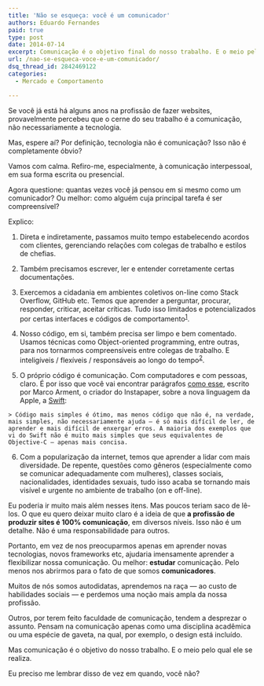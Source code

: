 ```yaml
---
title: 'Não se esqueça: você é um comunicador'
authors: Eduardo Fernandes
paid: true
type: post
date: 2014-07-14
excerpt: Comunicação é o objetivo final do nosso trabalho. E o meio pelo qual ele se realiza
url: /nao-se-esqueca-voce-e-um-comunicador/
dsq_thread_id: 2842469122
categories:
  - Mercado e Comportamento

---
```

Se você já está há alguns anos na profissão de fazer websites, provavelmente percebeu que o cerne do seu trabalho é a comunicação, não necessariamente a tecnologia.

Mas, espere aí? Por definição, tecnologia não é comunicação? Isso não é completamente óbvio?

Vamos com calma. Refiro-me, especialmente, à comunicação interpessoal, em sua forma escrita ou presencial.

Agora questione: quantas vezes você já pensou em si mesmo como um comunicador? Ou melhor: como alguém cuja principal tarefa é ser compreensível?

Explico:

  1. Direta e indiretamente, passamos muito tempo estabelecendo acordos com clientes, gerenciando relações com colegas de trabalho e estilos de chefias.

  2. Também precisamos escrever, ler e entender corretamente certas documentações.

  3. Exercemos a cidadania em ambientes coletivos on-line como Stack Overflow, GitHub etc. Temos que aprender a perguntar, procurar, responder, criticar, aceitar críticas. Tudo isso limitados e potencializados por certas interfaces e códigos de comportamento<sup id="fnref:1"><a href="1" rel="footnote">1</a></sup>.

  4. Nosso código, em si, também precisa ser limpo e bem comentado. Usamos técnicas como Object-oriented programming, entre outras, para nos tornarmos compreensíveis entre colegas de trabalho. E inteligíveis / flexíveis / responsáveis ao longo do tempo<sup id="fnref:2"><a href="2" rel="footnote">2</a></sup>.

  5. O próprio código é comunicação. Com computadores e com pessoas, claro. É por isso que você vai encontrar parágrafos [como esse][1], escrito por Marco Arment, o criador do Instapaper, sobre a nova linguagem da Apple, a [Swift][2]:
    
    > Código mais simples é ótimo, mas menos código que não é, na verdade, mais simples, não necessariamente ajuda — é só mais difícil de ler, de aprender e mais difícil de enxergar erros. A maioria dos exemplos que vi do Swift não é muito mais simples que seus equivalentes de Objective-C — apenas mais concisa.

  6. Com a popularização da internet, temos que aprender a lidar com mais diversidade. De repente, questões como gêneros (especialmente como se comunicar adequadamente com mulheres), classes sociais, nacionalidades, identidades sexuais, tudo isso acaba se tornando mais visível e urgente no ambiente de trabalho (on e off-line).

Eu poderia ir muito mais além nesses itens. Mas poucos teriam saco de lê-los. O que eu quero deixar muito claro é a ideia de que **a profissão de produzir sites é 100% comunicação**, em diversos níveis. Isso não é um detalhe. Não é uma responsabilidade para outros.

Portanto, em vez de nos preocuparmos apenas em aprender novas tecnologias, novos frameworks etc, ajudaria imensamente aprender a flexibilizar nossa comunicação. Ou melhor: **estudar** comunicação. Pelo menos nos abrirmos para o fato de que somos **comunicadores**.

Muitos de nós somos autodidatas, aprendemos na raça — ao custo de habilidades sociais — e perdemos uma noção mais ampla da nossa profissão.

Outros, por terem feito faculdade de comunicação, tendem a desprezar o assunto. Pensam na comunicação apenas como uma disciplina acadêmica ou uma espécie de gaveta, na qual, por exemplo, o design está incluído.

Mas comunicação é o objetivo do nosso trabalho. E o meio pelo qual ele se realiza.

Eu preciso me lembrar disso de vez em quando, você não?

[^1]:    
    Por exemplo, no Stack Overflow, posts agradecendo por respostas são considerados ruído de comunicação e, às vezes, filtrados pelo próprio sistema. O que não significa que as pessoas sejam necessariamente rudes.<a href="1" rev="footnote">&#8617;</a>

[^2]:    
    E isso poderia ser chamado de **Ecologia da Programação**. Quer dizer: a maneira pela qual os códigos (de Ruby a CSS, com suas funções específicas) lidam com o ambiente. Que resíduos eles produzem, que transformações induzem na web etc. E também **Economia da Programação**: o mercado, as modas e as flutuações no valor de certas linguagens.<a href="2" rev="footnote">&#8617;</a>

 [1]: http://www.marco.org/2014/07/11/developers-dystopian-future
 [2]: http://swift-lang.org/main/